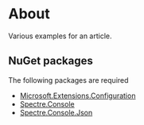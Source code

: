 ﻿# About

Various examples for an article.

## NuGet packages

The following packages are required 

- [Microsoft.Extensions.Configuration](https://www.nuget.org/packages/Microsoft.Extensions.Configuration)
- [Spectre.Console](https://www.nuget.org/packages/Spectre.Console/0.49.1?_src=template)
- [Spectre.Console.Json](https://www.nuget.org/packages/Spectre.Console.Json/0.49.1?_src=template)